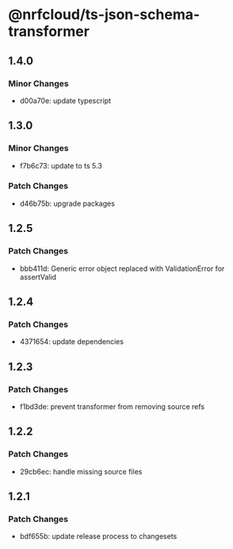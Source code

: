 # @nrfcloud/ts-json-schema-transformer

## 1.4.0

### Minor Changes

- d00a70e: update typescript

## 1.3.0

### Minor Changes

- f7b6c73: update to ts 5.3

### Patch Changes

- d46b75b: upgrade packages

## 1.2.5

### Patch Changes

- bbb411d: Generic error object replaced with ValidationError for assertValid

## 1.2.4

### Patch Changes

- 4371654: update dependencies

## 1.2.3

### Patch Changes

- f1bd3de: prevent transformer from removing source refs

## 1.2.2

### Patch Changes

- 29cb6ec: handle missing source files

## 1.2.1

### Patch Changes

- bdf655b: update release process to changesets
